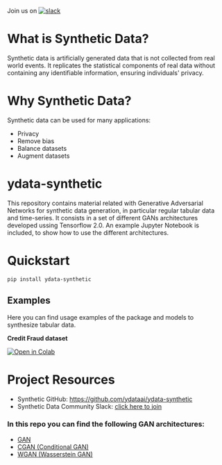 Join us on [![slack](https://img.shields.io/badge/slack-brightgreen.svg?logo=slack)](http://slack.ydata.ai/)

# What is Synthetic Data?
Synthetic data is artificially generated data that is not collected from real world events. It replicates the statistical components of real data without containing any identifiable information, ensuring individuals' privacy.

# Why Synthetic Data?
Synthetic data can be used for many applications:
- Privacy
- Remove bias
- Balance datasets
- Augment datasets

# ydata-synthetic
This repository contains material related with Generative Adversarial Networks for synthetic data generation, in particular regular tabular data and time-series. 
It consists in a set of different GANs architectures developed ussing Tensorflow 2.0. An example Jupyter Notebook is included, to show how to use the different architectures.

# Quickstart
```
pip install ydata-synthetic
```

## Examples
Here you can find usage examples of the package and models to synthesize tabular data.

**Credit Fraud dataset** 

[![Open in Colab](https://colab.research.google.com/assets/colab-badge.svg)](https://colab.research.google.com/github/ydataai/ydata-synthetic/blob/master/examples/gan_example.ipynb)

# Project Resources
- Synthetic GitHub: https://github.com/ydataai/ydata-synthetic
- Synthetic Data Community Slack: [click here to join](http://slack.ydata.ai/)

### In this repo you can find the following GAN architectures:
- [GAN](https://arxiv.org/abs/1406.2661)
- [CGAN (Conditional GAN)](https://arxiv.org/abs/1411.1784)
- [WGAN (Wasserstein GAN)](https://arxiv.org/abs/1701.07875)
